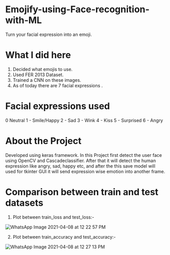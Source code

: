 # Emojify-using-Face-recognition-with-ML
Turn your facial expression into an emoji.
# What I did here
1) Decided what emojis to use.
2) Used FER 2013 Dataset.
3) Trained a CNN on these images.
4) As of today there are 7 facial expressions .

# Facial expressions used
0 Neutral
1 - Smile/Happy
2 - Sad
3 - Wink
4 - Kiss
5 - Surprised
6 - Angry

# About the Project
Developed using keras framework. In this Project first detect the user face using OpenCV and Cascadeclassifier. After that it will detect the human expression like angry, sad, happy etc, and after the this save model will used for tkinter GUI it will send expression wise emotion into another frame.

# Comparison between train and test datasets

1) Plot between train_loss and test_loss:-

![WhatsApp Image 2021-04-08 at 12 22 57 PM](https://user-images.githubusercontent.com/69450197/118387642-2da54c00-b63d-11eb-8b42-2a6468393b5a.jpeg)

2) Plot between train_accuracy and test_accuracy:-

![WhatsApp Image 2021-04-08 at 12 27 13 PM](https://user-images.githubusercontent.com/69450197/118387717-a0aec280-b63d-11eb-89e4-66fbf81da78f.jpeg)

